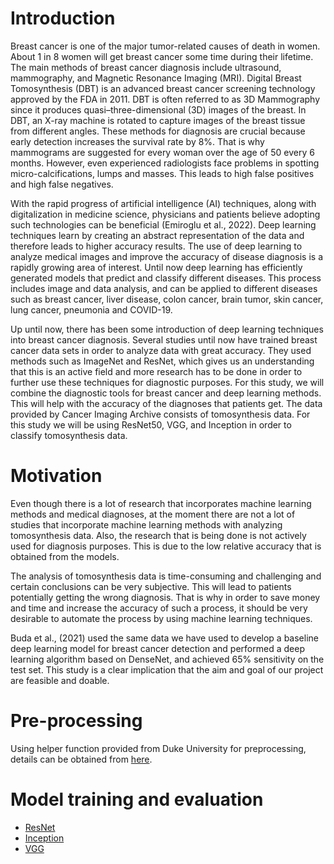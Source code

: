 # Introduction

Breast cancer is one of the major tumor-related causes of death in women. About 1 in 8 women will get breast cancer some time during their lifetime. The main methods of breast cancer diagnosis include ultrasound, mammography, and Magnetic Resonance Imaging (MRI). Digital Breast Tomosynthesis (DBT) is an advanced breast cancer screening technology approved by the FDA in 2011. DBT is often referred to as 3D Mammography since it produces quasi–three-dimensional (3D) images of the breast. In DBT, an X-ray machine is rotated to capture images of the breast tissue from different angles. These methods for diagnosis are crucial because early detection increases the survival rate by 8%. That is why mammograms are suggested for every woman over the age of 50 every 6 months. However, even experienced radiologists face problems in spotting micro-calcifications, lumps and masses. This leads to high false positives and high false negatives.

With the rapid progress of artificial intelligence (AI) techniques, along with digitalization in medicine science, physicians and patients believe adopting such technologies can be beneficial (Emiroglu et al., 2022). Deep learning techniques learn by creating an abstract representation of the data and therefore leads to higher accuracy results. The use of deep learning to analyze medical images and improve the accuracy of disease diagnosis is a rapidly growing area of interest. Until now deep learning has efficiently generated models that predict and classify different diseases. This process includes image and data analysis, and can be applied to different diseases such as breast cancer, liver disease, colon cancer, brain tumor, skin cancer, lung cancer, pneumonia and COVID-19.

Up until now, there has been some introduction of deep learning techniques into breast cancer diagnosis. Several studies until now have trained breast cancer data sets in order to analyze data with great accuracy. They used methods such as ImageNet and ResNet, which gives us an understanding that this is an active field and more research has to be done in order to further use these techniques for diagnostic purposes.
For this study, we will combine the diagnostic tools for breast cancer and deep learning methods. This will help with the accuracy of the diagnoses that patients get. The data provided by Cancer Imaging Archive consists of tomosynthesis data. For this study we will be using ResNet50, VGG, and Inception in order to classify tomosynthesis data.

# Motivation

Even though there is a lot of research that incorporates machine learning methods and medical diagnoses, at the moment there are not a lot of studies that incorporate machine learning methods with analyzing tomosynthesis data. Also, the research that is being done is not actively used for diagnosis purposes. This is due to the low relative accuracy that is obtained from the models.

The analysis of tomosynthesis data is time-consuming and challenging and certain conclusions can be very subjective. This will lead to patients potentially getting the wrong diagnosis. That is why in order to save money and time and increase the accuracy of such a process, it should be very desirable to automate the process by using machine learning techniques.

Buda et al., (2021) used the same data we have used to develop a baseline deep learning model for breast cancer detection and performed a deep learning algorithm based on DenseNet, and achieved 65% sensitivity on the test set.
This study is a clear implication that the aim and goal of our project are feasible and doable.

# Pre-processing

Using helper function provided from Duke University for preprocessing, details can be obtained from [here](https://github.com/ChloeZhou1997/BreastCancerCNN/blob/main/Preprocessing.ipynb).

# Model training and evaluation
- [ResNet](https://github.com/ChloeZhou1997/BreastCancerCNN/blob/main/Breast_Cancer_Detection_Project_ResNet.ipynb)
- [Inception](https://github.com/ChloeZhou1997/BreastCancerCNN/blob/main/Breast_Cancer_Classfication_inception.ipynb)
- [VGG](https://github.com/ChloeZhou1997/BreastCancerCNN/blob/main/Breast_Cancer_Classfication_VGG_v1.ipynb)
